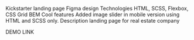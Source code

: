 Kickstarter landing page
Figma design
Technologies
HTML, SCSS, Flexbox, CSS Grid
BEM
Cool features
Added image slider in mobile version using HTML and SCSS only.
Description
landing page for real estate company

DEMO LINK
